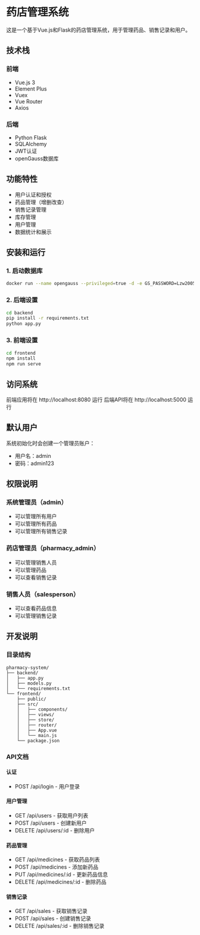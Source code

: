 # 药店管理系统

这是一个基于Vue.js和Flask的药店管理系统，用于管理药品、销售记录和用户。

## 技术栈

### 前端
- Vue.js 3
- Element Plus
- Vuex
- Vue Router
- Axios

### 后端
- Python Flask
- SQLAlchemy
- JWT认证
- openGauss数据库

## 功能特性

- 用户认证和授权
- 药品管理（增删改查）
- 销售记录管理
- 库存管理
- 用户管理
- 数据统计和展示

## 安装和运行

### 1. 启动数据库

```bash
docker run --name opengauss --privileged=true -d -e GS_PASSWORD=Lzw20050815@ -p 8888:5432 opengauss/opengauss-server:latest
```

### 2. 后端设置

```bash
cd backend
pip install -r requirements.txt
python app.py
```

### 3. 前端设置

```bash
cd frontend
npm install
npm run serve
```

## 访问系统

前端应用将在 http://localhost:8080 运行
后端API将在 http://localhost:5000 运行

## 默认用户

系统初始化时会创建一个管理员账户：
- 用户名：admin
- 密码：admin123

## 权限说明

### 系统管理员（admin）
- 可以管理所有用户
- 可以管理所有药品
- 可以管理所有销售记录

### 药店管理员（pharmacy_admin）
- 可以管理销售人员
- 可以管理药品
- 可以查看销售记录

### 销售人员（salesperson）
- 可以查看药品信息
- 可以管理销售记录

## 开发说明

### 目录结构

```
pharmacy-system/
├── backend/
│   ├── app.py
│   ├── models.py
│   └── requirements.txt
└── frontend/
    ├── public/
    ├── src/
    │   ├── components/
    │   ├── views/
    │   ├── store/
    │   ├── router/
    │   ├── App.vue
    │   └── main.js
    └── package.json
```

### API文档

#### 认证
- POST /api/login - 用户登录

#### 用户管理
- GET /api/users - 获取用户列表
- POST /api/users - 创建新用户
- DELETE /api/users/:id - 删除用户

#### 药品管理
- GET /api/medicines - 获取药品列表
- POST /api/medicines - 添加新药品
- PUT /api/medicines/:id - 更新药品信息
- DELETE /api/medicines/:id - 删除药品

#### 销售记录
- GET /api/sales - 获取销售记录
- POST /api/sales - 创建销售记录
- DELETE /api/sales/:id - 删除销售记录 
